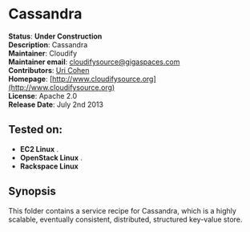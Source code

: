 # Cassandra      

**Status**: **Under Construction**   
**Description**:  Cassandra       
**Maintainer**:       Cloudify  
**Maintainer email**: cloudifysource@gigaspaces.com  
**Contributors**:    [Uri Cohen](https://github.com/uric)  
**Homepage**:   [http://www.cloudifysource.org](http://www.cloudifysource.org)  
**License**:      Apache 2.0   
**Release Date**:  July 2nd 2013  



Tested on:
--------

* <strong>EC2 Linux</strong> 
.
* <strong>OpenStack Linux</strong> 
.
* <strong>Rackspace Linux</strong>



Synopsis
--------

This folder contains a service recipe for Cassandra, which is a highly scalable, eventually consistent, distributed, structured key-value store.


